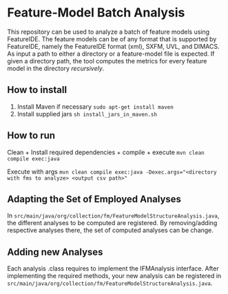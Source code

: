 # Feature-Model Batch Analysis
This repository can be used to analyze a batch of feature models using FeatureIDE. The feature models can be of any format that is supported by FeatureIDE, namely the FeatureIDE format (xml), SXFM, UVL, and DIMACS.
As input a path to either a directory or a feature-model file is expected. If given a directory path, the tool computes the metrics for every feature model in the directory *recursively*.


## How to install

1. Install Maven if necessary `sudo apt-get install maven`
2. Install supplied jars `sh install_jars_in_maven.sh`

## How to run

Clean + Install required dependencies + compile + execute 
`mvn clean compile exec:java`

Execute with args
`mvn clean compile exec:java -Dexec.args="<directory with fms to analyze> <output csv path>"`


## Adapting the Set of Employed Analyses
In `src/main/java/org/collection/fm/FeatureModelStructureAnalysis.java`, the different analyses to be computed are registered. By removing/adding respective analyses there, the set of computed analyses can be change.

## Adding new Analyses
Each analysis .class requires to implement the IFMAnalysis interface. After implementing the required methods, your new analysis can be registered in `src/main/java/org/collection/fm/FeatureModelStructureAnalysis.java`.